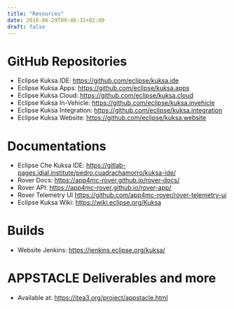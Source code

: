 ```yaml
---
title: "Resources"
date: 2018-06-29T09:46:31+02:00
draft: false
---
```


# GitHub Repositories

* Eclipse Kuksa IDE: https://github.com/eclipse/kuksa.ide
* Eclipse Kuksa Apps: https://github.com/eclipse/kuksa.apps
* Eclipse Kuksa Cloud: https://github.com/eclipse/kuksa.cloud
* Eclipse Kuksa In-Vehicle: https://github.com/eclipse/kuksa.invehicle
* Eclipse Kuksa Integration: https://github.com/eclipse/kuksa.integration
* Eclipse Kuksa Website: https://github.com/eclipse/kuksa.website

# Documentations

* Eclipse Che Kuksa IDE: https://gitlab-pages.idial.institute/pedro.cuadrachamorro/kuksa-ide/
* Rover Docs: https://app4mc-rover.github.io/rover-docs/
* Rover API: https://app4mc-rover.github.io/rover-app/
* Rover Telemetry UI https://github.com/app4mc-rover/rover-telemetry-ui
* Eclipse Kuksa Wiki: https://wiki.eclipse.org/Kuksa

# Builds

* Website Jenkins: https://jenkins.eclipse.org/kuksa/

# APPSTACLE Deliverables and more

* Available at: https://itea3.org/project/appstacle.html

